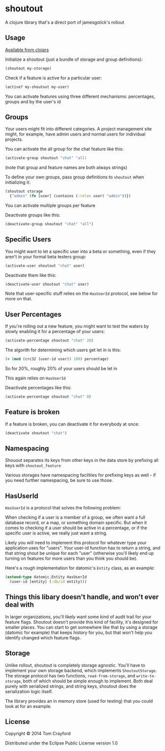 # shoutout

A clojure library that's a direct port of jamesgolick's rollout

## Usage

[Available from clojars](https://clojars.org/shoutout)

Initialize a shoutout (just a bundle of storage and group definitions):

```clojure
(shoutout my-storage)
```

Check if a feature is active for a particular user:

```clojure
(active? my-shoutout my-user)
```

You can activate features using three different mechanisms: percentages, groups and by the user's id

## Groups

Your users might fit into different categories. A project management site
might, for example, have admin users and normal users for individual projects.

You can activate the all group for the chat feature like this:

```clojure
(activate-group shoutout "chat" "all)
```

(note that group and feature names are both always strings)

To define your own groups, pass group definitions to `shoutout` when initializing it:

```clojure
(shoutout storage
  {"admin" (fn [user] (contains (:roles user) "admin"))})
```

You can activate multiple groups per feature

Deactivate groups like this:
```clojure
(deactivate-group shoutout "chat" "all")
```

## Specific Users

You might want to let a specific user into a beta or something, even if they aren't in your formal beta testers group:

```clojure
(activate-user shoutout "chat" user)
```

Deactivate them like this:

```clojure
(deactivate-user shoutout "chat" user)
```

Note that user-specific stuff relies on the `HasUserId` protocol, see below for more on that.

## User Percentages

If you're rolling out a new feature, you might want to test the waters by slowly enabling it for a percentage of your users:

```clojure
(activate-percentage shoutout "chat" 20)
```

The algorith for determining which users get let in is this:

```clojure
(< (mod (crc32 (user-id user)) 100) percentage)
```

So for 20%, roughly 20% of your users should be let in

This again relies on `HasUserId`

Deactivate percentages like this:

```clojure
(activate-percentage shoutout "chat" 0)
```

## Feature is broken

If a feature is broken, you can deactivate it for everybody at once:

```clojure
(deactivate shoutout "chat")
```

## Namespacing

Shouout separates its keys from other keys in the data store by prefixing all keys with `shoutout_feature`

Various storages have namespacing faciltiies for prefixing keys as well - if you need further namespacing, be sure to use those.

## HasUserId

`HasUserId` is a protocol that solves the following problem:

When checking if a user is a member of a group, we often want a full database
record, or a map, or something domain specific. But when it comes to checking
if a user should be active in a percentage, or if the specific user is active,
we really just want a string.

Likely you will need to implement this protocol for whatever type your
application uses for "users". Your user-id function has to return a string, and
that string shout be unique for each "user" (otherwise you'll likely end up
turning on features for more users than you think you should be).

Here's a rough implementation for datomic's `Entity` class, as an example:

```clojure
(extend-type datomic.Entity HasUserId
  (user-id [entity] (:db/id entity)))
```

## Things this libary doesn't handle, and won't ever deal with

In larger organizations, you'll likely want some kind of audit trail for your
feature flags. Shoutout doesn't provide this kind of facility, it's designed
for smaller places. You can start to get somewhere like that by using a storage
(datomic for example) that keeps history for you, but that won't help you
identify changed which feature flags.

## Storage

Unlike rollout, shoutout is completely storage agnostic. You'll have to
implement your own storage backend, which implements `ShoutoutStorage`. The
storage protocol has two functions, `read-from-storage`, and
`write-to-storage`, both of which should be simple enough to implement. Both
deal purely with serialized strings, and string keys, shoutout does the
serialization logic itself.

The library provides an in memory store (used for testing) that you could look
at for an example.

## License

Copyright © 2014 Tom Crayford

Distributed under the Eclipse Public License version 1.0
